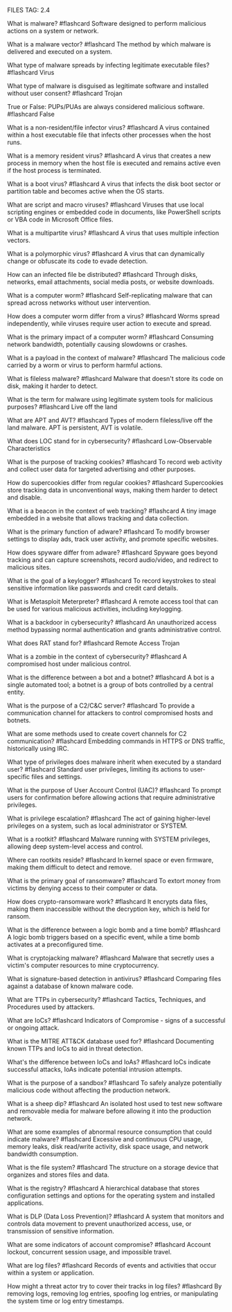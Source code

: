 FILES TAG: 2.4

What is malware? #flashcard
Software designed to perform malicious actions on a system or network.
<!--ID: 1722783907392-->


What is a malware vector? #flashcard
The method by which malware is delivered and executed on a system.
<!--ID: 1722783907401-->


What type of malware spreads by infecting legitimate executable files? #flashcard
Virus
<!--ID: 1722783907407-->


What type of malware is disguised as legitimate software and installed without user consent? #flashcard
Trojan
<!--ID: 1722783907415-->


True or False: PUPs/PUAs are always considered malicious software. #flashcard
False
<!--ID: 1722783907423-->

What is a non-resident/file infector virus? #flashcard
A virus contained within a host executable file that infects other processes when the host runs.
<!--ID: 1722784183940-->


What is a memory resident virus? #flashcard
A virus that creates a new process in memory when the host file is executed and remains active even if the host process is terminated.
<!--ID: 1722784183950-->


What is a boot virus? #flashcard
A virus that infects the disk boot sector or partition table and becomes active when the OS starts.
<!--ID: 1722784183957-->


What are script and macro viruses? #flashcard
Viruses that use local scripting engines or embedded code in documents, like PowerShell scripts or VBA code in Microsoft Office files.
<!--ID: 1722784183964-->


What is a multipartite virus? #flashcard
A virus that uses multiple infection vectors.
<!--ID: 1722784183970-->


What is a polymorphic virus? #flashcard
A virus that can dynamically change or obfuscate its code to evade detection.
<!--ID: 1722784183977-->


How can an infected file be distributed? #flashcard
Through disks, networks, email attachments, social media posts, or website downloads.
<!--ID: 1722784183983-->

What is a computer worm? #flashcard
Self-replicating malware that can spread across networks without user intervention.
<!--ID: 1722784360759-->


How does a computer worm differ from a virus? #flashcard
Worms spread independently, while viruses require user action to execute and spread.
<!--ID: 1722784360761-->


What is the primary impact of a computer worm? #flashcard
Consuming network bandwidth, potentially causing slowdowns or crashes.
<!--ID: 1722784360763-->


What is a payload in the context of malware? #flashcard
The malicious code carried by a worm or virus to perform harmful actions.
<!--ID: 1722784360764-->


What is fileless malware? #flashcard
Malware that doesn't store its code on disk, making it harder to detect.
<!--ID: 1722784360765-->


What is the term for malware using legitimate system tools for malicious purposes? #flashcard
Live off the land
<!--ID: 1722784360767-->


What are APT and AVT? #flashcard
Types of modern fileless/live off the land malware. APT is persistent, AVT is volatile.
<!--ID: 1722784360768-->


What does LOC stand for in cybersecurity? #flashcard
Low-Observable Characteristics
<!--ID: 1722784360770-->

What is the purpose of tracking cookies? #flashcard
To record web activity and collect user data for targeted advertising and other purposes.
<!--ID: 1722784565563-->


How do supercookies differ from regular cookies? #flashcard
Supercookies store tracking data in unconventional ways, making them harder to detect and disable.
<!--ID: 1722784565566-->


What is a beacon in the context of web tracking? #flashcard
A tiny image embedded in a website that allows tracking and data collection.
<!--ID: 1722784565568-->


What is the primary function of adware? #flashcard
To modify browser settings to display ads, track user activity, and promote specific websites.
<!--ID: 1722784565570-->


How does spyware differ from adware? #flashcard
Spyware goes beyond tracking and can capture screenshots, record audio/video, and redirect to malicious sites.
<!--ID: 1722784565572-->


What is the goal of a keylogger? #flashcard
To record keystrokes to steal sensitive information like passwords and credit card details.
<!--ID: 1722784565574-->


What is Metasploit Meterpreter? #flashcard
A remote access tool that can be used for various malicious activities, including keylogging.
<!--ID: 1722784565575-->

What is a backdoor in cybersecurity? #flashcard
An unauthorized access method bypassing normal authentication and grants administrative control.
<!--ID: 1722784710556-->


What does RAT stand for? #flashcard
Remote Access Trojan
<!--ID: 1722784710561-->


What is a zombie in the context of cybersecurity? #flashcard
A compromised host under malicious control.
<!--ID: 1722784710564-->


What is the difference between a bot and a botnet? #flashcard
A bot is a single automated tool; a botnet is a group of bots controlled by a central entity.
<!--ID: 1722784710567-->


What is the purpose of a C2/C&C server? #flashcard
To provide a communication channel for attackers to control compromised hosts and botnets.
<!--ID: 1722784710569-->


What are some methods used to create covert channels for C2 communication? #flashcard
Embedding commands in HTTPS or DNS traffic, historically using IRC.
<!--ID: 1722784710571-->

What type of privileges does malware inherit when executed by a standard user? #flashcard
Standard user privileges, limiting its actions to user-specific files and settings.
<!--ID: 1722784795852-->


What is the purpose of User Account Control (UAC)? #flashcard
To prompt users for confirmation before allowing actions that require administrative privileges.
<!--ID: 1722784795855-->


What is privilege escalation? #flashcard
The act of gaining higher-level privileges on a system, such as local administrator or SYSTEM.
<!--ID: 1722784795858-->


What is a rootkit? #flashcard
Malware running with SYSTEM privileges, allowing deep system-level access and control.
<!--ID: 1722784795860-->


Where can rootkits reside? #flashcard
In kernel space or even firmware, making them difficult to detect and remove.
<!--ID: 1722784795862-->

What is the primary goal of ransomware? #flashcard
To extort money from victims by denying access to their computer or data.
<!--ID: 1722784991274-->


How does crypto-ransomware work? #flashcard
It encrypts data files, making them inaccessible without the decryption key, which is held for ransom.
<!--ID: 1722784991279-->


What is the difference between a logic bomb and a time bomb? #flashcard
A logic bomb triggers based on a specific event, while a time bomb activates at a preconfigured time.
<!--ID: 1722784991282-->


What is cryptojacking malware? #flashcard
Malware that secretly uses a victim's computer resources to mine cryptocurrency.
<!--ID: 1722784991284-->

What is signature-based detection in antivirus? #flashcard
Comparing files against a database of known malware code.
<!--ID: 1723210304987-->


What are TTPs in cybersecurity? #flashcard
Tactics, Techniques, and Procedures used by attackers.
<!--ID: 1723210304991-->


What are IoCs? #flashcard
Indicators of Compromise - signs of a successful or ongoing attack.
<!--ID: 1723210304992-->


What is the MITRE ATT&CK database used for? #flashcard
Documenting known TTPs and IoCs to aid in threat detection.
<!--ID: 1723210304993-->


What's the difference between IoCs and IoAs? #flashcard
IoCs indicate successful attacks, IoAs indicate potential intrusion attempts.
<!--ID: 1723210304994-->

What is the purpose of a sandbox? #flashcard
To safely analyze potentially malicious code without affecting the production network.
<!--ID: 1723210679955-->


What is a sheep dip? #flashcard
An isolated host used to test new software and removable media for malware before allowing it into the production network.
<!--ID: 1723210679959-->


What are some examples of abnormal resource consumption that could indicate malware? #flashcard
Excessive and continuous CPU usage, memory leaks, disk read/write activity, disk space usage, and network bandwidth consumption.
<!--ID: 1723210679965-->


What is the file system? #flashcard
The structure on a storage device that organizes and stores files and data.
<!--ID: 1723210679969-->


What is the registry? #flashcard
A hierarchical database that stores configuration settings and options for the operating system and installed applications.   
<!--ID: 1723210679974-->


What is DLP (Data Loss Prevention)? #flashcard
A system that monitors and controls data movement to prevent unauthorized access, use, or transmission of sensitive information.
<!--ID: 1723210679978-->


What are some indicators of account compromise? #flashcard
Account lockout, concurrent session usage, and impossible travel.
<!--ID: 1723210679982-->


What are log files? #flashcard
Records of events and activities that occur within a system or application.
<!--ID: 1723210679985-->


How might a threat actor try to cover their tracks in log files? #flashcard
By removing logs, removing log entries, spoofing log entries, or manipulating the system time or log entry timestamps.
<!--ID: 1723210679988-->

















